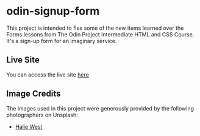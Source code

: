 # odin-signup-form

This project is intended to flex some of the new items learned over the Forms lessons from The Odin Project Intermediate HTML and CSS Course. It's a sign-up form for an imaginary service.

## Live Site

You can access the live site [here](TBD)

## Image Credits

The images used in this project were generously provided by the following photographers on Unsplash:

- [Halie West](https://unsplash.com/@haliewestphoto)
